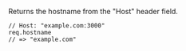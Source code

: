 Returns the hostname from the "Host" header field.

```
// Host: "example.com:3000"
req.hostname
// => "example.com"
```
